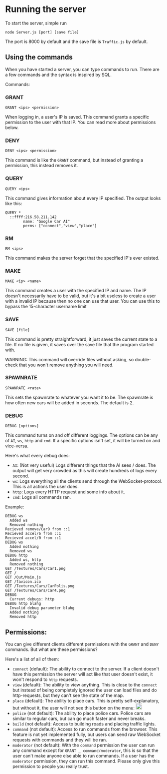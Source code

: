 # Running the server

To start the server, simple run 

    node Server.js [port] [save file]

The port is 8000 by default and the save file is `Traffic.js` by default.

## Using the commands

When you have started a server, you can type commands to run. There are a few commands and the syntax is inspired by SQL.

Commands:

### GRANT

    GRANT <ips> <permission>

When logging in, a user's IP is saved. This command grants a specific permission to the user with that IP. You can read more about permissions below.

### DENY

    DENY <ips> <permission>

This command is like the `GRANT` command, but instead of granting a permission, this instead removes it.

### QUERY

    QUERY <ips>

This command gives information about every IP specified. The output looks like this:

    QUERY *
      ::ffff:216.58.211.142
            name: "Google Car AI"
            perms: ["connect","view","place"]
### RM

    RM <ips>

This command makes the server forget that the specified IP's ever existed.

### MAKE

    MAKE <ip> <name>

This command creates a user with the specified IP and name. The IP doesn't necessarily have to be valid, but it's a bit useless to create a user with a invalid IP because then no one can use that user. You can use this to bypass the 15-character username limit

### SAVE

    SAVE [file]

This command is pretty straightforward, it just saves the current state to a file. If no file is given, it saves over the save file that the program started with.

WARNING: This command will override files without asking, so double-check that you won't remove anything you will need.

### SPAWNRATE

    SPAWNRATE <rate>

This sets the spawnrate to whatever you want it to be. The spawnrate is how often new cars will be added in seconds. The default is 2.

### DEBUG

    DEBUG [options]

This command turns on and off different loggings. The options can be any of `AI`, `ws`, `http` and `cmd`. If a specific options isn't set, it will be turned on and vice-versa.

Here's what every debug does:

* `AI`: (Not very useful) Logs different things that the AI sees / does. The output will get very crowded as this will create hundreds of logs every second.
* `ws`: Logs everything all the clients send through the WebSocket-protocol. This is all actions the user does.
* `http`: Logs every HTTP request and some info about it.
* `cmd`: Logs all commands ran.

Example:

    DEBUG ws
      Added ws
      Removed nothing
    Recieved remove/Car9 from ::1
    Recieved accel/6 from ::1
    Recieved accel/0 from ::1
    DEBUG ws
      Added nothing
      Removed ws
    DEBUG http
      Added ws, http
      Removed nothing
    GET /Textures/Cars/Car1.png
    GET /
    GET /Out/Main.js
    GET /favicon.ico
    GET /Textures/Cars/CarPolis.png
    GET /Textures/Cars/Car4.png
    DEBUG
      Current debugs: http
    DEBUG http blahg
      Invalid debug parameter blahg
      Added nothing
      Removed http

## Permissions:

You can give different clients different permissions with the `GRANT` and `DENY` commands. But what are these permissions?

Here's a list of all of them:

* `connect` (default): The ability to connect to the server. If a client doesn't have this permission the server will act like that user doesn't exist, it won't respond to `http` requests.
* `view` (default): The ability to view anything. This is close to the `connect` but instead of being completely ignored the user can load files and do http-requests, but they can't see the state of the map.
* `place` (default): The ability to place cars. This is pretty self-explanatory, but without it, the user will not see this button on the menu:
<img src="https://github.com/loovjo/Traffic/blob/master/Web/Textures/Buttons/AddCar.png" alt="Add car button" width="20px"></img>
* `police` (not default): The ability to place police cars. Police cars are similar to regular cars, but can go much faster and never breaks.
* `build` (not default): Access to building roads and placing traffic lights.
* `command` (not default): Access to run commands from the browser. This feature is not yet implemented fully, but users can send raw WebSocket requests with commands and they will be ran.
* `moderator` (not default): With the `command` permission the user can run any command except for `GRANT _ command/moderator`, this is so that the user can't make anyone else able to run commands. If a user has the `moderator` permission, they can run this command. Please only give this permission to people you really trust.


